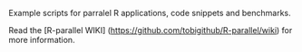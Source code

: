 Example scripts for parralel R applications, code snippets and benchmarks.

Read the [R-parallel WIKI] (https://github.com/tobigithub/R-parallel/wiki) for more information.

